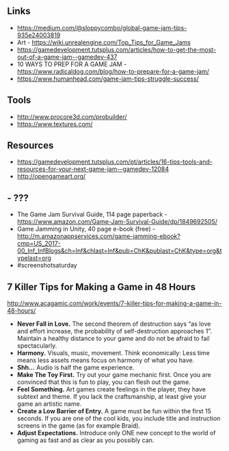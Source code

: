 ## Links
- https://medium.com/@sloppycombo/global-game-jam-tips-935e24003819
- Art - https://wiki.unrealengine.com/Top_Tips_for_Game_Jams
- https://gamedevelopment.tutsplus.com/articles/how-to-get-the-most-out-of-a-game-jam--gamedev-437
- 10 WAYS TO PREP FOR A GAME JAM - https://www.radicaldog.com/blog/how-to-prepare-for-a-game-jam/
- https://www.humanhead.com/game-jam-tips-struggle-success/

## Tools
- http://www.procore3d.com/probuilder/
- https://www.textures.com/

## Resources
- https://gamedevelopment.tutsplus.com/pt/articles/16-tips-tools-and-resources-for-your-next-game-jam--gamedev-12084
- http://opengameart.org/


## - ???
 - The Game Jam Survival Guide, 114 page paperback - https://www.amazon.com/Game-Jam-Survival-Guide/dp/1849692505/
 - Game Jamming in Unity, 40 page e-book (free) - http://m.amazonappservices.com/game-jamming-ebook?cmp=US_2017-00_Inf_InfBlogs&ch=Inf&chlast=Inf&pub=ChK&publast=ChK&type=org&typelast=org
 - #screenshotsaturday

## 7 Killer Tips for Making a Game in 48 Hours
http://www.acagamic.com/work/events/7-killer-tips-for-making-a-game-in-48-hours/

- **Never Fall in Love.** The second theorem of destruction says “as love and effort increase, the probability of self-destruction approaches 1”. Maintain a healthy distance to your game and do not be afraid to fail spectacularly.
- **Harmony.** Visuals, music, movement. Think economically: Less time means less assets means focus on harmony of what you have.
- **Shh...** Audio is half the game experience.
- **Make The Toy First.** Try out your game mechanic first. Once you are convinced that this is fun to play, you can flesh out the game.
- **Feel Something.** Art games create feelings in the player, they have subtext and theme. If you lack the craftsmanship, at least give your game an artistic name.
- **Create a Low Barrier of Entry.** A game must be fun within the first 15 seconds. If you are one of the cool kids, you include title and instruction screens in the game (as for example Braid).
- **Adjust Expectations.** Introduce only ONE new concept to the world of gaming as fast and as clear as you possibly can.
